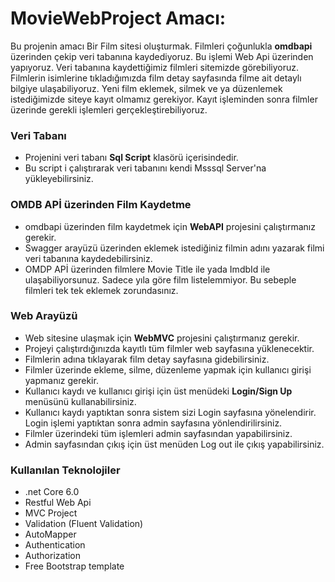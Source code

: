 # MovieWebProject Amacı:

Bu projenin amacı Bir Film sitesi oluşturmak. Filmleri çoğunlukla **omdbapi** üzerinden çekip veri tabanına kaydediyoruz. Bu işlemi Web Api üzerinden yapıyoruz.
Veri tabanına kaydettiğimiz filmleri sitemizde görebiliyoruz. Filmlerin isimlerine tıkladığımızda film detay sayfasında filme ait detaylı bilgiye ulaşabiliyoruz.
Yeni film eklemek, silmek ve ya düzenlemek istediğimizde siteye kayıt olmamız gerekiyor. Kayıt işleminden sonra filmler üzerinde gerekli işlemleri gerçekleştirebiliyoruz.

### Veri Tabanı
- Projenini veri tabanı **Sql Script** klasörü içerisindedir.
- Bu script i çalıştırarak veri tabanını kendi Msssql Server'na yükleyebilirsiniz.

### OMDB APİ üzerinden Film Kaydetme
- omdbapi üzerinden film kaydetmek için **WebAPI** projesini çalıştırmanız gerekir.
- Swagger arayüzü üzerinden eklemek istediğiniz filmin adını yazarak filmi veri tabanına kaydedebilirsiniz.
- OMDP APİ üzerinden filmlere Movie Title ile yada ImdbId ile ulaşabiliyorsunuz. Sadece yıla göre film listelemmiyor. Bu sebeple filmleri tek tek eklemek zorundasınız.

### Web Arayüzü
- Web sitesine ulaşmak için **WebMVC** projesini çalıştırmanız gerekir.
- Projeyi çalıştırdığınızda kayıtlı tüm filmler web sayfasına yüklenecektir.
- Filmlerin adına tıklayarak film detay sayfasına gidebilirsiniz.
- Filmler üzerinde ekleme, silme, düzenleme yapmak için kullanıcı girişi yapmanız gerekir.
- Kullanıcı kaydı ve kullanıcı girişi için üst menüdeki **Login/Sign Up** menüsünü kullanabilirsiniz.
- Kullanıcı kaydı yaptıktan sonra sistem sizi Login sayfasına yönelendirir. Login işlemi yaptıktan sonra admin sayfasına yönlendirilirsiniz.
- Filmler üzerindeki tüm işlemleri admin sayfasından yapabilirsiniz.
- Admin sayfasından çıkış için üst menüden Log out ile çıkış yapabilirsiniz.

### Kullanılan Teknolojiler
- .net Core 6.0
- Restful Web Api
- MVC Project
- Validation (Fluent Validation)
- AutoMapper
- Authentication
- Authorization
- Free Bootstrap template




